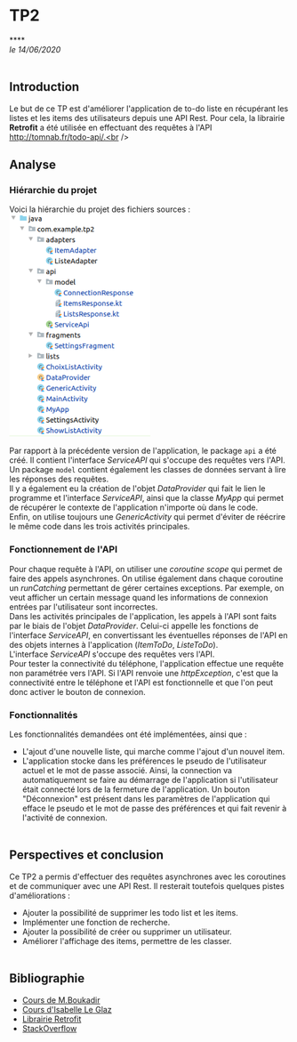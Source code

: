 # TP2

****<br />
*le 14/06/2020*<br /><br />

## Introduction

Le but de ce TP est d'améliorer l'application de to-do liste en récupérant les listes et les items des utilisateurs depuis une API Rest. Pour cela, la librairie **Retrofit** a été utilisée en effectuant des requêtes à l'API http://tomnab.fr/todo-api/.<br /><br />

## Analyse

### Hiérarchie du projet
Voici la hiérarchie du projet des fichiers sources :<br />
<img src="images/Screenshot from 2020-06-14 15-02-15.png" alt="mainActivity" height="400" />

Par rapport à la précédente version de l'application, le package `api` a été créé. Il contient l'interface *ServiceAPI* qui s'occupe des requêtes vers l'API. Un package `model` contient également les classes de données servant à lire les réponses des requêtes.<br />
Il y a également eu la création de l'objet *DataProvider* qui fait le lien le programme et l'interface *ServiceAPI*, ainsi que la classe *MyApp* qui permet de récupérer le contexte de l'application n'importe où dans le code.<br />
Enfin, on utilise toujours une *GenericActivity* qui permet d'éviter de réécrire le même code dans les trois activités principales.<br />

### Fonctionnement de l'API
Pour chaque requête à l'API, on utiliser une *coroutine scope* qui permet de faire des appels asynchrones. On utilise également dans chaque coroutine un *runCatching* permettant de gérer certaines exceptions. Par exemple, on veut afficher un certain message quand les informations de connexion entrées par l'utilisateur sont incorrectes.<br />
Dans les activités principales de l'application, les appels à l'API sont faits par le biais de l'objet *DataProvider*. Celui-ci appelle les fonctions de l'interface *ServiceAPI*, en convertissant les éventuelles réponses de l'API en des objets internes à l'application (*ItemToDo*, *ListeToDo*).<br />
L'interface *ServiceAPI* s'occupe des requêtes vers l'API.<br />
Pour tester la connectivité du téléphone, l'application effectue une requête non paramétrée vers l'API. Si l'API renvoie une *httpException*, c'est que la connectivité entre le téléphone et l'API est fonctionnelle et que l'on peut donc activer le bouton de connexion.<br />

### Fonctionnalités
Les fonctionnalités demandées ont été implémentées, ainsi que :
* L'ajout d'une nouvelle liste, qui marche comme l'ajout d'un nouvel item.
* L'application stocke dans les préférences le pseudo de l'utilisateur actuel et le mot de passe associé. Ainsi, la connection va automatiquement se faire au démarrage de l'application si l'utilisateur était connecté lors de la fermeture de l'application. Un bouton "Déconnexion" est présent dans les paramètres de l'application qui efface le pseudo et le mot de passe des préférences et qui fait revenir à l'activité de connexion.<br /><br />


## Perspectives et conclusion
Ce TP2 a permis d'effectuer des requêtes asynchrones avec les coroutines et de communiquer avec une API Rest. Il resterait toutefois quelques pistes d'améliorations :
* Ajouter la possibilité de supprimer les todo list et les items.
* Implémenter une fonction de recherche.
* Ajouter la possibilité de créer ou supprimer un utilisateur.
* Améliorer l'affichage des items, permettre de les classer.<br /><br />


## Bibliographie
* [Cours de M.Boukadir](https://moodle1920.centralelille.fr/mod/page/view.php?id=20281)
* [Cours d'Isabelle Le Glaz](https://docs.google.com/presentation/d/1zjKsdSIA5QnP-BG9z07fZyhrOKpogm_4XxCewUVg3x0/edit#slide=id.g89770eca0e_0_137)
* [Librairie Retrofit](https://square.github.io/retrofit/)
* [StackOverflow](https://stackoverflow.com/)
